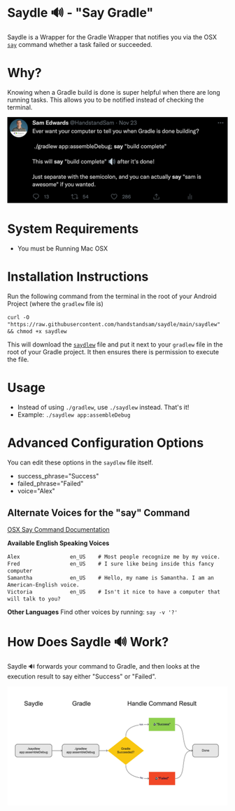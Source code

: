 # Saydle 🔊 - "Say Gradle" 
Saydle is a Wrapper for the Gradle Wrapper that notifies you via the OSX [`say`](https://ss64.com/osx/say.html) command whether a task failed or succeeded.

# Why?
Knowing when a Gradle build is done is super helpful when there are long running tasks.  This allows you to be notified instead of checking the terminal.

[![Tweet about Using the Say Command with Gradle](static/saydle-tweet.png)](https://twitter.com/HandstandSam/status/1463207029007339520)

# System Requirements
* You must be Running Mac OSX

# Installation Instructions
Run the following command from the terminal in the root of your Android Project (where the `gradlew` file is)
```
curl -O "https://raw.githubusercontent.com/handstandsam/saydle/main/saydlew" && chmod +x saydlew
```

This will download the [`saydlew`](https://github.com/handstandsam/saydle/blob/main/saydlew) file and put it next to your `gradlew` file in the root of your Gradle project. It then ensures there is permission to execute the file.

# Usage
* Instead of using `./gradlew`, use `./saydlew` instead.  That's it!
* Example: `./saydlew app:assembleDebug`

# Advanced Configuration Options
You can edit these options in the `saydlew` file itself.
* success_phrase="Success"
* failed_phrase="Failed"
* voice="Alex"

## Alternate Voices for the "say" Command
[OSX Say Command Documentation](https://ss64.com/osx/say.html)

**Available English Speaking Voices**
```
Alex                en_US    # Most people recognize me by my voice.
Fred                en_US    # I sure like being inside this fancy computer
Samantha            en_US    # Hello, my name is Samantha. I am an American-English voice.
Victoria            en_US    # Isn't it nice to have a computer that will talk to you?
```

**Other Languages**
Find other voices by running: `say -v '?'`

# How Does Saydle 🔊 Work?

Saydle 🔊 forwards your command to Gradle, and then looks at the execution result to say either "Success" or "Failed".

![Process Diagram](static/saydle-diagram.jpg)